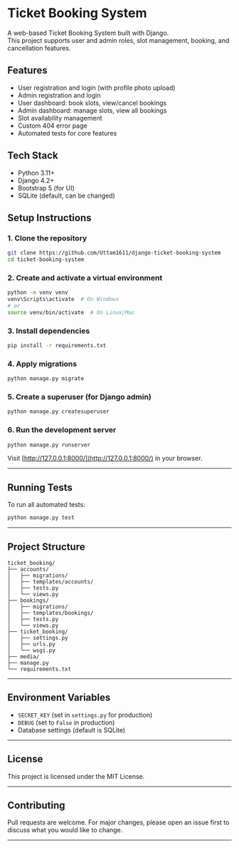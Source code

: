 # Ticket Booking System

A web-based Ticket Booking System built with Django.  
This project supports user and admin roles, slot management, booking, and cancellation features.

## Features

- User registration and login (with profile photo upload)
- Admin registration and login
- User dashboard: book slots, view/cancel bookings
- Admin dashboard: manage slots, view all bookings
- Slot availability management
- Custom 404 error page
- Automated tests for core features

## Tech Stack

- Python 3.11+
- Django 4.2+
- Bootstrap 5 (for UI)
- SQLite (default, can be changed)

## Setup Instructions

### 1. Clone the repository

```sh
git clone https://github.com/Uttam1611/django-ticket-booking-system
cd ticket-booking-system
```

### 2. Create and activate a virtual environment

```sh
python -m venv venv
venv\Scripts\activate  # On Windows
# or
source venv/bin/activate  # On Linux/Mac
```

### 3. Install dependencies

```sh
pip install -r requirements.txt
```

### 4. Apply migrations

```sh
python manage.py migrate
```

### 5. Create a superuser (for Django admin)

```sh
python manage.py createsuperuser
```

### 6. Run the development server

```sh
python manage.py runserver
```

Visit [http://127.0.0.1:8000/](http://127.0.0.1:8000/) in your browser.

---

## Running Tests

To run all automated tests:

```sh
python manage.py test
```

---

## Project Structure

```
ticket_booking/
├── accounts/
│   ├── migrations/
│   ├── templates/accounts/
│   ├── tests.py
│   └── views.py
├── bookings/
│   ├── migrations/
│   ├── templates/bookings/
│   ├── tests.py
│   └── views.py
├── ticket_booking/
│   ├── settings.py
│   ├── urls.py
│   └── wsgi.py
├── media/
├── manage.py
└── requirements.txt
```

---

## Environment Variables

- `SECRET_KEY` (set in `settings.py` for production)
- `DEBUG` (set to `False` in production)
- Database settings (default is SQLite)

---

## License

This project is licensed under the MIT License.

---

## Contributing

Pull requests are welcome. For major changes, please open an issue first to discuss what you would like to change.

---

